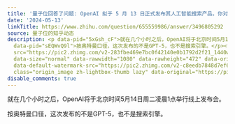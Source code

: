 ```yaml
---
title: '量子位回答了问题: OpenAI 拟于 5 月 13 日正式发布其人工智能搜索产品，你对此产品有何期待？'
date: '2024-05-13'
linkTitle: https://www.zhihu.com/question/655559986/answer/3496805292
source: 量子位的知乎动态
description: <p data-pid="5xGsh_cF">就在几个小时之后，OpenAI将于北京时间5月14日周二凌晨1点举行线上发布会。</p><p
  data-pid="sEQWvQ9l">按奥特曼口径，这次发布的不是GPT-5，也不是搜索引擎。</p><figure data-size="normal"><img
  src="https://pic2.zhimg.com/v2-283fbe469e7bc0f42140e0b1792d2f21_1440w.jpg" data-caption=""
  data-size="normal" data-rawwidth="1080" data-rawheight="472" data-original-token="v2-283fbe469e7bc0f42140e0b1792d2f21"
  data-default-watermark-src="https://pic2.zhimg.com/v2-c8eedb7848d7ef6a4b9fb2d2a9e4fac1_b.jpg"
  class="origin_image zh-lightbox-thumb lazy" data-original="https://pi ...
disable_comments: true
---
```

<p data-pid="5xGsh_cF">就在几个小时之后，OpenAI将于北京时间5月14日周二凌晨1点举行线上发布会。</p><p data-pid="sEQWvQ9l">按奥特曼口径，这次发布的不是GPT-5，也不是搜索引擎。</p><figure data-size="normal"><img src="https://pic2.zhimg.com/v2-283fbe469e7bc0f42140e0b1792d2f21_1440w.jpg" data-caption="" data-size="normal" data-rawwidth="1080" data-rawheight="472" data-original-token="v2-283fbe469e7bc0f42140e0b1792d2f21" data-default-watermark-src="https://pic2.zhimg.com/v2-c8eedb7848d7ef6a4b9fb2d2a9e4fac1_b.jpg" class="origin_image zh-lightbox-thumb lazy" data-original="https://pi ...